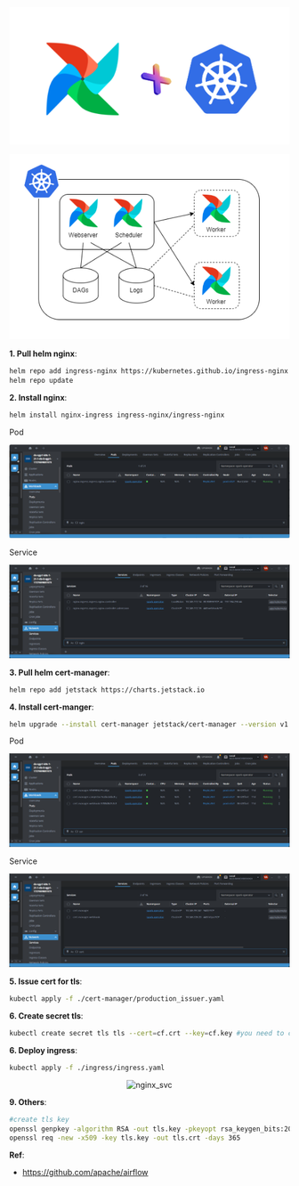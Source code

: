 <p align="center"><img alt="Nginx" src=https://github.com/vanty0829/dataplatform/blob/master/99.images/airflow.png></a></p>
<p align="center"><img alt="Nginx" src=https://github.com/vanty0829/dataplatform/blob/master/99.images/airflow_k8s.png></a></p>

**1. Pull helm nginx**:
</br>
```bash
helm repo add ingress-nginx https://kubernetes.github.io/ingress-nginx
helm repo update
```

**2. Install nginx**:
</br>
```bash
helm install nginx-ingress ingress-nginx/ingress-nginx
```
<p>Pod</p>
<p align="center"><img alt="nginx_pod" src=https://github.com/vanty0829/dataplatform/blob/master/99.images/lens_nginx_pod.png></a></p>

<p>Service</p>
<p align="center"><img alt="nginx_svc" src=https://github.com/vanty0829/dataplatform/blob/master/99.images/nginx_svc.png></a></p>

**3. Pull helm cert-manager**:
</br>
```bash
helm repo add jetstack https://charts.jetstack.io
```


**4. Install cert-manger**:
</br>
```bash
helm upgrade --install cert-manager jetstack/cert-manager --version v1.10.1 --set installCRDs=true
```
<p>Pod</p>
<p align="center"><img alt="nginx_pod" src=https://github.com/vanty0829/dataplatform/blob/master/99.images/cert_manager_pod.png></a></p>

<p>Service</p>
<p align="center"><img alt="nginx_svc" src=https://github.com/vanty0829/dataplatform/blob/master/99.images/cert_manager_service.png></a></p>

**5. Issue cert for tls**:
</br>
```bash
kubectl apply -f ./cert-manager/production_issuer.yaml
```

**6. Create secret tls**:
</br>
```bash
kubectl create secret tls tls --cert=cf.crt --key=cf.key #you need to create cf.crt and cf.key first
```

**6. Deploy ingress**:
</br>
```bash
kubectl apply -f ./ingress/ingress.yaml
```
<p align="center"><img alt="nginx_svc" src=https://github.com/vanty0829/dataplatform/blob/master/images/99.ingress.png></a></p>

**9. Others**:
</br>
```bash
#create tls key 
openssl genpkey -algorithm RSA -out tls.key -pkeyopt rsa_keygen_bits:2048
openssl req -new -x509 -key tls.key -out tls.crt -days 365
```

**Ref**:
- https://github.com/apache/airflow
